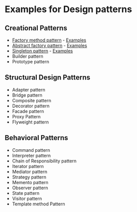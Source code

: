 # Examples for Design patterns

## Creational Patterns
* [Factory method pattern](https://springhow.com/factory-pattern/) - [Examples](./src/main/java/com/springhow/designpatterns/factory/)
* [Abstract factory pattern](https://springhow.com/abstract-factory-pattern/) - [Examples](./src/main/java/com/springhow/designpatterns/abstract_factory/)
* [Singleton pattern](https://springhow.com/factory-pattern/) - [Examples](./src/main/java/com/springhow/designpatterns/singleton/)
* Builder pattern
* Prototype pattern

## Structural Design Patterns
* Adapter pattern
* Bridge pattern
* Composite pattern
* Decorator pattern
* Facade pattern
* Proxy Pattern
* Flyweight pattern

## Behavioral Patterns
* Command pattern
* Interpreter pattern
* Chain of Responsibility pattern
* Iterator pattern
* Mediator pattern
* Strategy pattern
* Memento pattern
* Observer pattern
* State pattern
* Visitor pattern
* Template method Pattern